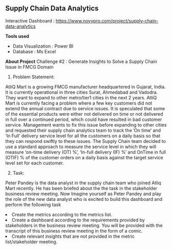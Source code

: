 ## Supply Chain Data Analytics

Interactive Dashboard : https://www.novypro.com/project/supply-chain-data-analytics

**Tools used**
* Data Visualization : Power BI
* Database : Ms Excel

**About Project**
Challenge #2 : Generate Insights to Solve a Supply Chain Issue in FMCG Domain

1. Problem Statement:

  AtliQ Mart is a growing FMCG manufacturer headquartered in Gujarat, India. It is currently operational in three cities Surat, Ahmedabad and Vadodra. They want to expand to other metro/tier1 cities in the next 2 years.
AtliQ Mart is currently facing a problem where a few key customers did not extend the annual contract due to service issues. It is speculated that some of the essential products were either not delivered on time or not delivered in full over a continued period, which could have resulted in bad customer service. Management wants to fix this issue before expanding to other cities and requested their supply chain analytics team to track the ’On time’ and ‘In Full’ delivery service level for all the customers on a daily basis so that they can respond swiftly to these issues.
The Supply Chain team decided to use a standard approach to measure the service level in which they will measure ‘on-time delivery (OT) %’, ‘In-full delivery (IF) %’ and OnTime in full (OTIF) % of the customer orders on a daily basis against the target service level set for each customer.

2. Task:

  Peter Pandey is the data analyst in the supply chain team who joined Atliq Mart recently. He has been briefed about the the task in the stakeholder business review meeting. Now Imagine yourself as Peter Pandey and play the role of the new data analyst who is excited to build this dashboard and perform the following task
  <li>Create the metrics according to the metrics list.</li>
  <li>Create a dashboard according to the requirements provided by stakeholders in the business review meeting. You will be provided with the transcript of this business review meeting in the form of a comic.</li>
  <li>Create relevant insights that are not provided in the metric list/stakeholder meeting.</li>
